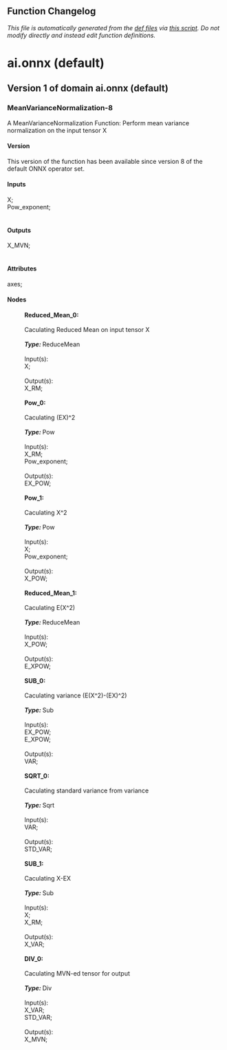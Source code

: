 ## Function Changelog
*This file is automatically generated from the
            [def files](/onnx/defs) via [this script](/onnx/defs/gen_doc.py).
            Do not modify directly and instead edit function definitions.*
# ai.onnx (default)
## Version 1 of domain ai.onnx (default)
### <a name="MeanVarianceNormalization-8"></a>**MeanVarianceNormalization-8**</a>

  A MeanVarianceNormalization Function: Perform mean variance normalization on the input tensor X

#### Version

This version of the function has been available since version 8 of the default ONNX operator set.

#### Inputs

<dl>
<dt>X; </dt>
<dt>Pow_exponent; </dt>
<br/></dl>

#### Outputs

<dl>
<dt>X_MVN; </dt>
<br/></dl>

#### Attributes

<dl>
<dt>axes;<br/></dt>
</dl>

#### Nodes

<dl>
<dd><b>Reduced_Mean_0: </b></dd><br/><dd>Caculating Reduced Mean on input tensor X</dd><br/><dd><b><i>Type: </i></b>ReduceMean</dd><br/><dd>Input(s):</dd><dd> X;</dd><br/>
<dd>Output(s):</dd><dd> X_RM;</dd><br/>
<dd><b>Pow_0: </b></dd><br/><dd>Caculating (EX)^2</dd><br/><dd><b><i>Type: </i></b>Pow</dd><br/><dd>Input(s):</dd><dd> X_RM;</dd><dd> Pow_exponent;</dd><br/>
<dd>Output(s):</dd><dd> EX_POW;</dd><br/>
<dd><b>Pow_1: </b></dd><br/><dd>Caculating X^2</dd><br/><dd><b><i>Type: </i></b>Pow</dd><br/><dd>Input(s):</dd><dd> X;</dd><dd> Pow_exponent;</dd><br/>
<dd>Output(s):</dd><dd> X_POW;</dd><br/>
<dd><b>Reduced_Mean_1: </b></dd><br/><dd>Caculating E(X^2)</dd><br/><dd><b><i>Type: </i></b>ReduceMean</dd><br/><dd>Input(s):</dd><dd> X_POW;</dd><br/>
<dd>Output(s):</dd><dd> E_XPOW;</dd><br/>
<dd><b>SUB_0: </b></dd><br/><dd>Caculating variance (E(X^2)-(EX)^2)</dd><br/><dd><b><i>Type: </i></b>Sub</dd><br/><dd>Input(s):</dd><dd> EX_POW;</dd><dd> E_XPOW;</dd><br/>
<dd>Output(s):</dd><dd> VAR;</dd><br/>
<dd><b>SQRT_0: </b></dd><br/><dd>Caculating standard variance from variance</dd><br/><dd><b><i>Type: </i></b>Sqrt</dd><br/><dd>Input(s):</dd><dd> VAR;</dd><br/>
<dd>Output(s):</dd><dd> STD_VAR;</dd><br/>
<dd><b>SUB_1: </b></dd><br/><dd>Caculating X-EX</dd><br/><dd><b><i>Type: </i></b>Sub</dd><br/><dd>Input(s):</dd><dd> X;</dd><dd> X_RM;</dd><br/>
<dd>Output(s):</dd><dd> X_VAR;</dd><br/>
<dd><b>DIV_0: </b></dd><br/><dd>Caculating MVN-ed tensor for output</dd><br/><dd><b><i>Type: </i></b>Div</dd><br/><dd>Input(s):</dd><dd> X_VAR;</dd><dd> STD_VAR;</dd><br/>
<dd>Output(s):</dd><dd> X_MVN;</dd><br/>
</dl>

